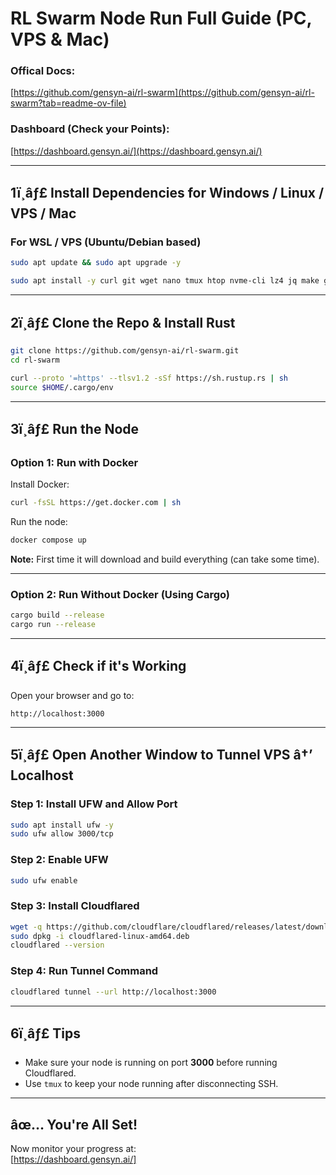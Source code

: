 # RL Swarm Node Run Full Guide (PC, VPS & Mac)

### Offical Docs:  
[https://github.com/gensyn-ai/rl-swarm](https://github.com/gensyn-ai/rl-swarm?tab=readme-ov-file)

### Dashboard (Check your Points):  
[https://dashboard.gensyn.ai/](https://dashboard.gensyn.ai/)

---

## 1ï¸âƒ£ Install Dependencies for Windows / Linux / VPS / Mac

### For WSL / VPS (Ubuntu/Debian based)

```bash
sudo apt update && sudo apt upgrade -y

sudo apt install -y curl git wget nano tmux htop nvme-cli lz4 jq make gcc clang build-essential autoconf automake pkg-config libssl-dev libleveldb-dev libgbm1 bsdmainutils ncdu unzip tar
```

---

## 2ï¸âƒ£ Clone the Repo & Install Rust

```bash
git clone https://github.com/gensyn-ai/rl-swarm.git
cd rl-swarm

curl --proto '=https' --tlsv1.2 -sSf https://sh.rustup.rs | sh
source $HOME/.cargo/env
```

---

## 3ï¸âƒ£ Run the Node

### Option 1: Run with Docker

Install Docker:

```bash
curl -fsSL https://get.docker.com | sh
```

Run the node:

```bash
docker compose up
```

**Note:** First time it will download and build everything (can take some time).

---

### Option 2: Run Without Docker (Using Cargo)

```bash
cargo build --release
cargo run --release
```

---

## 4ï¸âƒ£ Check if it's Working

Open your browser and go to:

```
http://localhost:3000
```

---

## 5ï¸âƒ£ Open Another Window to Tunnel VPS â†’ Localhost

### Step 1: Install UFW and Allow Port

```bash
sudo apt install ufw -y
sudo ufw allow 3000/tcp
```

### Step 2: Enable UFW

```bash
sudo ufw enable
```

### Step 3: Install Cloudflared

```bash
wget -q https://github.com/cloudflare/cloudflared/releases/latest/download/cloudflared-linux-amd64.deb
sudo dpkg -i cloudflared-linux-amd64.deb
cloudflared --version
```

### Step 4: Run Tunnel Command

```bash
cloudflared tunnel --url http://localhost:3000
```

---

## 6ï¸âƒ£ Tips

- Make sure your node is running on port **3000** before running Cloudflared.
- Use `tmux` to keep your node running after disconnecting SSH.

---

## âœ… You're All Set!

Now monitor your progress at:  
[https://dashboard.gensyn.ai/]
